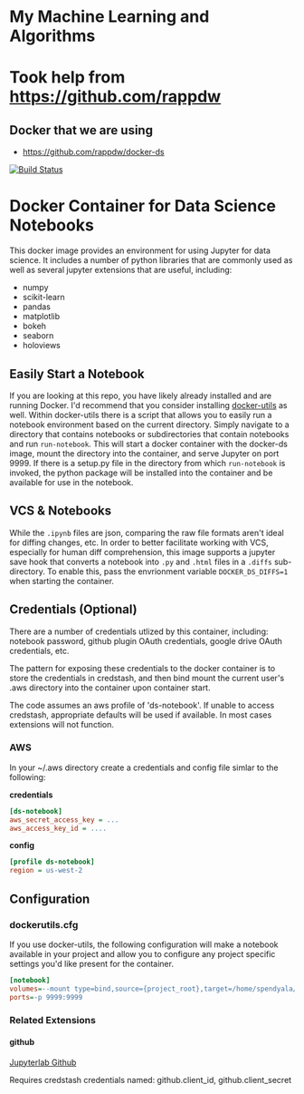 # My Machine Learning and Algorithms

# Took help from https://github.com/rappdw

## Docker that we are using

- https://github.com/rappdw/docker-ds


[![Build Status](https://img.shields.io/docker/automated/rappdw/docker-ds.svg)](https://hub.docker.com/r/rappdw/docker-ds/)

# Docker Container for Data Science Notebooks

This docker image provides an environment for using Jupyter for
data science. It includes a number of python libraries that are commonly
used as well as several jupyter extensions that are useful, including:

* numpy
* scikit-learn
* pandas
* matplotlib
* bokeh
* seaborn
* holoviews

## Easily Start a Notebook
If you are looking at this repo, you have likely already installed and are running Docker. I'd recommend that you consider installing [docker-utils](https://github.com/resero-labs/docker-utils) as well. Within docker-utils there is a script that allows you to easily run a notebook environment based on the current directory. Simply navigate to a directory that contains notebooks or subdirectories that contain notebooks and run `run-notebook`. This will start a docker container with the docker-ds image, mount the directory into the container, and serve Jupyter on port 9999. If there is a setup.py file in the directory from which `run-notebook` is invoked, the python package will be installed into the container and be available for use in the notebook.

## VCS & Notebooks
While the `.ipynb` files are json, comparing the raw file formats aren't ideal for diffing changes, etc. In order to
better facilitate working with VCS, especially for human diff comprehension, this image supports a jupyter save hook
that converts a notebook into `.py` and `.html` files in a `.diffs` sub-directory. To enable this, pass the envrionment
variable `DOCKER_DS_DIFFS=1` when starting the container.

## Credentials (Optional)
There are a number of credentials utlized by this container, including: notebook password, github plugin OAuth
credentials, google drive OAuth credentials, etc.

The pattern for exposing these credentials to the docker container is to store the
credentials in credstash, and then bind mount the current user's .aws directory into
the container upon container start.

The code assumes an aws profile of 'ds-notebook'. If unable to access credstash,
appropriate defaults will be used if available. In most cases extensions will not
function.

### AWS
In your ~/.aws directory create a credentials and config file simlar to the following:

**credentials**
```ini
[ds-notebook]
aws_secret_access_key = ...
aws_access_key_id = ....
```

**config**
```ini
[profile ds-notebook]
region = us-west-2
```

## Configuration
### dockerutils.cfg
If you use docker-utils, the following configuration will make a notebook available in your project and allow you to configure any project specific settings you'd like present for the container.
```ini
[notebook]
volumes=--mount type=bind,source={project_root},target=/home/spendyala/project -v /data:/data --mount type=bind,source=/Users/{user}/.aws,target=/home/spendyala/.aws
ports=-p 9999:9999
```

### Related Extensions
#### github
[Jupyterlab Github](https://github.com/jupyterlab/jupyterlab-github)

Requires credstash credentials named: github.client_id, github.client_secret
